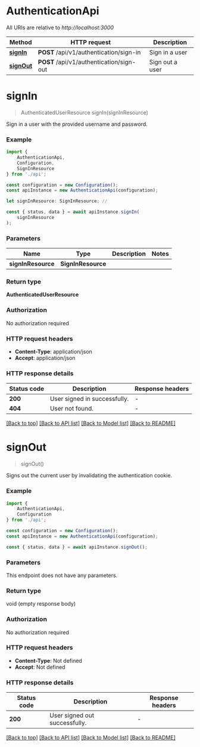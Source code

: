 # AuthenticationApi

All URIs are relative to *http://localhost:3000*

|Method | HTTP request | Description|
|------------- | ------------- | -------------|
|[**signIn**](#signin) | **POST** /api/v1/authentication/sign-in | Sign in a user|
|[**signOut**](#signout) | **POST** /api/v1/authentication/sign-out | Sign out a user|

# **signIn**
> AuthenticatedUserResource signIn(signInResource)

Sign in a user with the provided username and password.

### Example

```typescript
import {
    AuthenticationApi,
    Configuration,
    SignInResource
} from './api';

const configuration = new Configuration();
const apiInstance = new AuthenticationApi(configuration);

let signInResource: SignInResource; //

const { status, data } = await apiInstance.signIn(
    signInResource
);
```

### Parameters

|Name | Type | Description  | Notes|
|------------- | ------------- | ------------- | -------------|
| **signInResource** | **SignInResource**|  | |


### Return type

**AuthenticatedUserResource**

### Authorization

No authorization required

### HTTP request headers

 - **Content-Type**: application/json
 - **Accept**: application/json


### HTTP response details
| Status code | Description | Response headers |
|-------------|-------------|------------------|
|**200** | User signed in successfully. |  -  |
|**404** | User not found. |  -  |

[[Back to top]](#) [[Back to API list]](../README.md#documentation-for-api-endpoints) [[Back to Model list]](../README.md#documentation-for-models) [[Back to README]](../README.md)

# **signOut**
> signOut()

Signs out the current user by invalidating the authentication cookie.

### Example

```typescript
import {
    AuthenticationApi,
    Configuration
} from './api';

const configuration = new Configuration();
const apiInstance = new AuthenticationApi(configuration);

const { status, data } = await apiInstance.signOut();
```

### Parameters
This endpoint does not have any parameters.


### Return type

void (empty response body)

### Authorization

No authorization required

### HTTP request headers

 - **Content-Type**: Not defined
 - **Accept**: Not defined


### HTTP response details
| Status code | Description | Response headers |
|-------------|-------------|------------------|
|**200** | User signed out successfully. |  -  |

[[Back to top]](#) [[Back to API list]](../README.md#documentation-for-api-endpoints) [[Back to Model list]](../README.md#documentation-for-models) [[Back to README]](../README.md)

